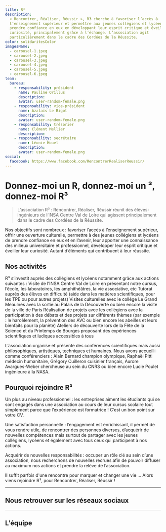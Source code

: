 ```yaml
---
title: R³
description:
  « Rencontrer, Réaliser, Réussir », R3 cherche à favoriser l’accès à
  l’enseignement supérieur et permettre aux jeunes collégiens et lycéens de
  prendre confiance en eux en développant leur esprit critique et éveiller leur
  curiosité, principalement grâce à l’échange. L’association agit
  particulièrement dans le cadre des Cordées de la Réussite.
color: solidaritesColor
imagesName:
  - carousel-1.jpeg
  - carousel-2.jpeg
  - carousel-3.jpeg
  - carousel-4.jpeg
  - carousel-5.jpeg
  - carousel-6.jpeg
team:
  bureau:
    - responsability: président
      name: Pauline Orillus
      description:
      avatar: user-random-female.png
    - responsability: vice-président
      name: Azalaïs Le Bigot
      description:
      avatar: user-random-female.png
    - responsability: trésorier
      name: Clément Mellier
      description:
    - responsability: secrétaire
      name: Léonie Houel
      description:
      avatar: user-random-female.png
social:
  facebook: https://www.facebook.com/RencontrerRealiserReussir/
---
```


# Donnez-moi un R, donnez-moi un ³, donnez-moi R³

<campus-center>
  <campus-responsive-image folder-name="federation/solidarites/r3" name="logo.jpeg" max-width="400"></campus-responsive-image>
</campus-center>

> L’association R³ : Rencontrer, Réaliser, Réussir réunit des élèves-ingénieurs
> de l’INSA Centre Val de Loire qui agissent principalement dans le cadre des
> Cordées de la Réussite.

Nos objectifs sont nombreux : favoriser l’accès à l’enseignement supérieur,
offrir une ouverture culturelle, permettre à des jeunes collégiens et lycéens de
prendre confiance en eux et en l’avenir, leur apporter une connaissance des
milieux universitaire et professionnel, développer leur esprit critique et
éveiller leur curiosité. Autant d’éléments qui contribuent à leur réussite.

## Nos activités

R³ s’investit auprès des collégiens et lycéens notamment grâce aux actions
suivantes : Visite de l’INSA Centre Val de Loire en présentant notre cursus,
l’école, les laboratoires, les amphithéâtres, la vie associative, etc Tutorat
auprès des élèves en difficulté (aide dans les matières scientifiques, pour les
TPE ou pour autres projets) Visites culturelles avec le collège Le Grand
Meaulnes avec la sortie au Palais de la Découverte ou bien encore la visite de
la ville de Paris Réalisation de projets avec les collégiens avec la
participation à des débats et des projets sur différents thèmes (par exemple :
le harcèlement, la prévention des AVC ou bien encore les abeilles et leurs
bienfaits pour la planète) Ateliers de découverte lors de la Fête de la Science
et du Printemps de Bourges proposant des expériences scientifiques et ludiques
accessibles à tous

L’association organise et présente des conférences scientifiques mais aussi
philosophiques, artistiques, techniques et humaines. Nous avons accueilli comme
conférenciers : Alain Bernard champion olympique, Raphaël Pitti médecin
humanitaire, Grégory Cuilleron cuisinier français, Aurore Avargues-Weber
chercheuse au sein du CNRS ou bien encore Lucie Poulet ingénieure à la NASA.

<campus-center>
  <campus-carousel :names="imagesName" folder-name="federation/solidarites/r3"></campus-carousel>
</campus-center>

## Pourquoi rejoindre R³

Un plus au niveau professionnel : les entreprises aiment les étudiants qui se
sont engagés dans une association au cours de leur cursus scolaire tout
simplement parce que l’expérience est formatrice ! C’est un bon point sur votre
CV.

Une satisfaction personnelle : l’engagement est enrichissant, il permet de vous
rendre utile, de rencontrer des personnes diverses, d’acquérir de nouvelles
compétences mais surtout de partager avec les jeunes collégiens, lycéens et
également avec tous ceux qui participent à nos actions.

Acquérir de nouvelles responsabilités : occuper un rôle clé au sein d’une
association, nous recherchons de nouvelles recrues afin de pouvoir diffuser au
maximum nos actions et prendre la relève de l’association.

Il suffit parfois d'une rencontre pour marquer et changer une vie ... Alors
viens rejoindre R³, pour Rencontrer, Réaliser, Réussir !

---

## Nous retrouver sur les réseaux sociaux

<campus-social :social="social" :color="color"></campus-social>

---

## L'équipe

<campus-team :team="team" :color="color"></campus-team>
